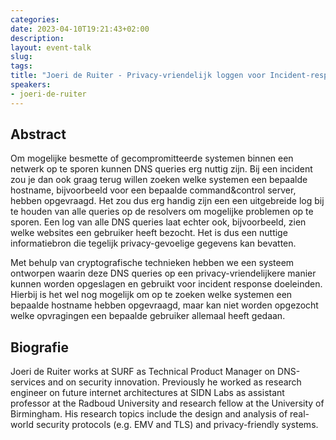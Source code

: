 ```yaml
---
categories:
date: 2023-04-10T19:21:43+02:00
description:
layout: event-talk
slug:
tags:
title: "Joeri de Ruiter - Privacy-vriendelijk loggen voor Incident-response"
speakers:
- joeri-de-ruiter
---
```


## Abstract

Om mogelijke besmette of gecompromitteerde systemen binnen een netwerk op te sporen kunnen DNS queries erg nuttig zijn. Bij een incident zou je dan ook graag terug willen zoeken welke systemen een bepaalde hostname, bijvoorbeeld voor een bepaalde command&control server, hebben opgevraagd. Het zou dus erg handig zijn een een uitgebreide log bij te houden van alle queries op de resolvers om mogelijke problemen op te sporen. Een log van alle DNS queries laat echter ook, bijvoorbeeld, zien welke websites een gebruiker heeft bezocht. Het is dus een nuttige informatiebron die tegelijk privacy-gevoelige gegevens kan bevatten.

Met behulp van cryptografische technieken hebben we een systeem ontworpen waarin deze DNS queries op een privacy-vriendelijkere manier kunnen worden opgeslagen en gebruikt voor incident response doeleinden. Hierbij is het wel nog mogelijk om op te zoeken welke systemen een bepaalde hostname hebben opgevraagd, maar kan niet worden opgezocht welke opvragingen een bepaalde gebruiker allemaal heeft gedaan.

## Biografie

Joeri de Ruiter works at SURF as Technical Product Manager on DNS-services and on security innovation. Previously he worked as research engineer on future internet architectures at SIDN Labs as assistant professor at the Radboud University and research fellow at the University of Birmingham. His research topics include the design and analysis of real-world security protocols (e.g. EMV and TLS) and privacy-friendly systems.
